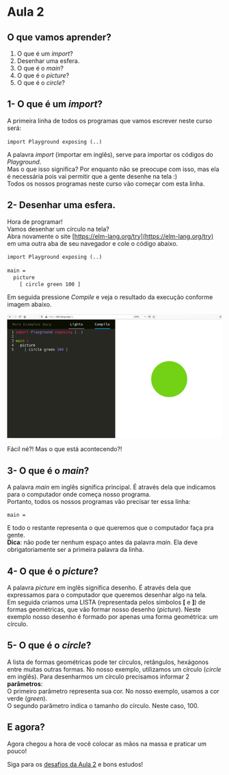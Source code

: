 # Aula 2

## O que vamos aprender?
1. O que é um *import*?
2. Desenhar uma esfera.
3. O que é o *main*?
4. O que é o *picture*?
5. O que é o *circle*?

## 1- O que é um *import*?

A primeira linha de todos os programas que vamos
escrever neste curso será:  

`import Playground exposing (..)`

A palavra *import* (importar em inglês), serve
para importar os códigos do *Playground*.  
Mas o que isso significa? Por enquanto não se preocupe
com isso, mas ela é necessária pois
vai permitir que a gente desenhe na tela :)  
Todos os nossos programas neste curso vão começar
com esta linha.

## 2- Desenhar uma esfera.

Hora de programar!  
Vamos desenhar um círculo na tela?  
Abra novamente o site [https://elm-lang.org/try](https://elm-lang.org/try)
em uma outra aba de seu navegador e cole o código abaixo.

```
import Playground exposing (..)

main =
  picture
    [ circle green 100 ]
```

Em seguida pressione *Compile* e veja o resultado da execução conforme imagem abaixo.  

![Desenhando um circulo](/resources/elm-lang-try-circulo.png)

Fácil né?! Mas o que está acontecendo?!

## 3- O que é o *main*?

A palavra *main* em inglês significa principal.
É através dela que indicamos para o computador
onde começa nosso programa.  
Portanto, todos os nossos programas vão precisar
ter essa linha: 

```
main =
```

E todo o restante representa o que queremos que
o computador faça pra gente.  
__Dica__: não pode ter nenhum espaço antes da
palavra *main*. Ela deve obrigatoriamente ser a
primeira palavra da linha.

## 4- O que é o *picture*?

A palavra *picture* em inglês significa desenho.
É através dela que expressamos para o computador
que queremos desenhar algo na tela.  
Em seguida criamos uma LISTA (representada pelos
simbolos **[** e **]**) de formas geométricas, que 
vão formar nosso desenho (*picture*). Neste exemplo
nosso desenho é formado por apenas uma forma
geométrica: um círculo.

## 5- O que é o *circle*?

A lista de formas geométricas pode ter círculos,
retângulos, hexágonos entre muitas outras formas. 
No nosso exemplo, utilizamos um círculo (*circle*
em inglês). Para desenharmos um círculo precisamos
informar 2 **parâmetros**:  
O primeiro parâmetro representa sua cor. No nosso
exemplo, usamos a cor verde (*green*).  
O segundo parâmetro indica o tamanho do círculo.
Neste caso, 100.

## E agora?

Agora chegou a hora de você colocar as mãos na massa
e praticar um pouco!

Siga para os [desafios da Aula 2](/aula_2_desafios.html) e bons estudos!
